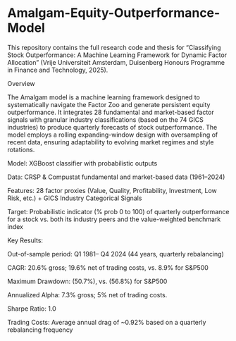 # Amalgam-Equity-Outperformance-Model

This repository contains the full research code and thesis for “Classifying Stock Outperformance: A Machine Learning Framework for Dynamic Factor Allocation” (Vrije Universiteit Amsterdam, Duisenberg Honours Programme in Finance and Technology, 2025).

Overview

The Amalgam model is a machine learning framework designed to systematically navigate the Factor Zoo and generate persistent equity outperformance. It integrates 28 fundamental and market-based factor signals with granular industry classifications (based on the 74 GICS industries) to produce quarterly forecasts of stock outperformance. The model employs a rolling expanding-window design with oversampling of recent data, ensuring adaptability to evolving market regimes and style rotations.

Model: XGBoost classifier with probabilistic outputs

Data: CRSP & Compustat fundamental and market-based data (1961–2024)

Features: 28 factor proxies (Value, Quality, Profitability, Investment, Low Risk, etc.) + GICS Industry Categorical Signals

Target: Probabilistic indicator (% prob 0 to 100) of quarterly outperformance for a stock vs. both its industry peers and the value-weighted benchmark index

Key Results:

Out-of-sample period: Q1 1981– Q4 2024 (44 years, quarterly rebalancing)

CAGR: 20.6% gross; 19.6% net of trading costs, vs. 8.9% for S&P500

Maximum Drawdown: (50.7%), vs. (56.8%) for S&P500

Annualized Alpha: 7.3% gross; 5% net of trading costs. 

Sharpe Ratio: 1.0 

Trading Costs: Average annual drag of ~0.92% based on a quarterly rebalancing frequency
